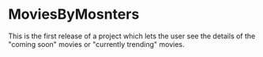 # MoviesByMosnters
This is the first release of a project which lets the user see the details of the "coming soon" movies or "currently trending" movies. 

